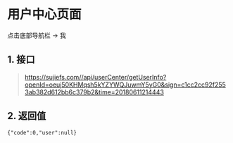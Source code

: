 # 用户中心页面

点击底部导航栏 -> 我

## 1. 接口

> https://sujiefs.com//api/userCenter/getUserInfo?openId=oeuj50KHMqsh5kYZYWQJuwmY5yG0&sign=c1cc2cc92f2553ab382d612bb6c379b2&time=20180611214443

## 2. 返回值

```
{"code":0,"user":null}
```
